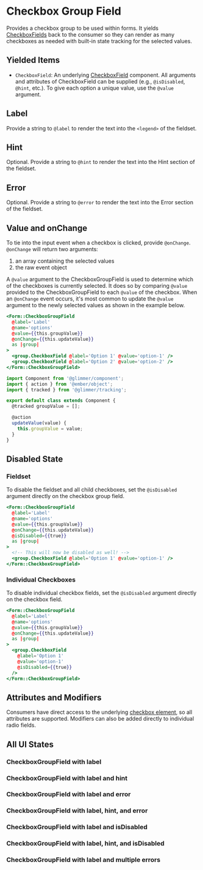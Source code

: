 # Checkbox Group Field

Provides a checkbox group to be used within forms. It yields [CheckboxFields](./checkbox-field) back to the consumer so they can render as many checkboxes as needed with built-in state tracking for the selected values.

## Yielded Items

- `CheckboxField`: An underlying [CheckboxField](./checkbox-field) component. All arguments and attributes of CheckboxField can be supplied (e.g., `@isDisabled`, `@hint`, etc.). To give each option a unique value, use the `@value` argument.

## Label

Provide a string to `@label` to render the text into the `<legend>` of the fieldset.

## Hint

Optional. Provide a string to `@hint` to render the text into the Hint section of the fieldset.

## Error

Optional. Provide a string to `@error` to render the text into the Error section of the fieldset.

## Value and onChange

To tie into the input event when a checkbox is clicked, provide `@onChange`. `@onChange` will return two arguments:

1. an array containing the selected values
2. the raw event object

A `@value` argument to the CheckboxGroupField is used to determine which of the checkboxes is currently selected. It does so by comparing `@value` provided to the CheckboxGroupField to each `@value` of the checkbox. When an `@onChange` event occurs, it's most common to update the `@value` argument to the newly selected values as shown in the example below.

```hbs
<Form::CheckboxGroupField
  @label='Label'
  @name='options'
  @value={{this.groupValue}}
  @onChange={{this.updateValue}}
  as |group|
>
  <group.CheckboxField @label='Option 1' @value='option-1' />
  <group.CheckboxField @label='Option 2' @value='option-2' />
</Form::CheckboxGroupField>
```

```js
import Component from '@glimmer/component';
import { action } from '@ember/object';
import { tracked } from '@glimmer/tracking';

export default class extends Component {
  @tracked groupValue = [];

  @action
  updateValue(value) {
    this.groupValue = value;
  }
}
```

## Disabled State

### Fieldset

To disable the fieldset and all child checkboxes, set the `@isDisabled` argument directly on the checkbox group field.

```hbs
<Form::CheckboxGroupField
  @label='Label'
  @name='options'
  @value={{this.groupValue}}
  @onChange={{this.updateValue}}
  @isDisabled={{true}}
  as |group|
>
  <!-- This will now be disabled as well! -->
  <group.CheckboxField @label='Option 1' @value='option-1' />
</Form::CheckboxGroupField>
```

### Individual Checkboxes

To disable individual checkbox fields, set the `@isDisabled` argument directly on the checkbox field.

```hbs
<Form::CheckboxGroupField
  @label='Label'
  @name='options'
  @value={{this.groupValue}}
  @onChange={{this.updateValue}}
  as |group|
>
  <group.CheckboxField
    @label='Option 1'
    @value='option-1'
    @isDisabled={{true}}
  />
</Form::CheckboxGroupField>
```

## Attributes and Modifiers

Consumers have direct access to the underlying [checkbox element](https://developer.mozilla.org/en-US/docs/Web/HTML/Element/input/checkbox), so all attributes are supported. Modifiers can also be added directly to individual radio fields.

## All UI States

### CheckboxGroupField with label

<div class="mb-4 w-64">
  <Form::CheckboxGroupField
    @label='Label'
    @name='options-a'
    as |group|
  >
    <group.CheckboxField @label='Option 1' @value='option-1' />
    <group.CheckboxField @label='Option 2' @value='option-2'/>
    <group.CheckboxField @label='Option 3' @value='option-3'/>
    <group.CheckboxField @label='Option 4' @value='option-4'/>
  </Form::CheckboxGroupField>
</div>

### CheckboxGroupField with label and hint

<div class="mb-4 w-64">
  <Form::CheckboxGroupField @label="Label" @name="options-b" @hint="Select an option" as |group|>
  <group.CheckboxField @label="Option 1" @value="option-1" />
  <group.CheckboxField @label="Option 2" @value="option-2" />
  <group.CheckboxField @label="Option 3" @value="option-3" />
  </Form::CheckboxGroupField>
</div>

### CheckboxGroupField with label and error

<div class="mb-4 w-64">
  <Form::CheckboxGroupField @label="Label" @name="options-c" @error="With error" as |group|>
  <group.CheckboxField @label="Option 1" @value="option-1" />
  <group.CheckboxField @label="Option 2" @value="option-2" />
  <group.CheckboxField @label="Option 3" @value="option-3" />
  </Form::CheckboxGroupField>
</div>

### CheckboxGroupField with label, hint, and error

<div class="mb-4 w-64">
  <Form::CheckboxGroupField @label="Label" @name="options-d" @hint="Select an option" @error="With error" as |group|>
  <group.CheckboxField @label="Option 1" @value="option-1" />
  <group.CheckboxField @label="Option 2" @value="option-2" />
  <group.CheckboxField @label="Option 3" @value="option-3" />
  </Form::CheckboxGroupField>
</div>

### CheckboxGroupField with label and isDisabled

<div class="mb-4 w-64">
  <Form::CheckboxGroupField @label="Label" @name="disabled"  @isDisabled={{true}} as |group|>
  <group.CheckboxField @label="Option 1" @value="option-1" />
  <group.CheckboxField @label="Option 2" @value="option-2" />
  <group.CheckboxField @label="Option 3" @value="option-3" />
  </Form::CheckboxGroupField>
</div>

### CheckboxGroupField with label, hint, and isDisabled

<div class="mb-4 w-64">
  <Form::CheckboxGroupField @label="Label" @name="disabled" @hint="With disabled" @isDisabled={{true}} as |group|>
  <group.CheckboxField @label="Option 1" @value="option-1" />
  <group.CheckboxField @label="Option 2" @value="option-2" />
  <group.CheckboxField @label="Option 3" @value="option-3" />
  </Form::CheckboxGroupField>
</div>

### CheckboxGroupField with label and multiple errors

<div class="mb-4 w-64">
  <Form::CheckboxGroupField @label="Label" @name="multiple-errors" @error={{(array "With error 1" "With error 2" "With error 3")}} as |group|>
    <group.CheckboxField @label="Option 1" @value="option-1" />
    <group.CheckboxField @label="Option 2" @value="option-2" />
    <group.CheckboxField @label="Option 3" @value="option-3" />
  </Form::CheckboxGroupField>
</div>
